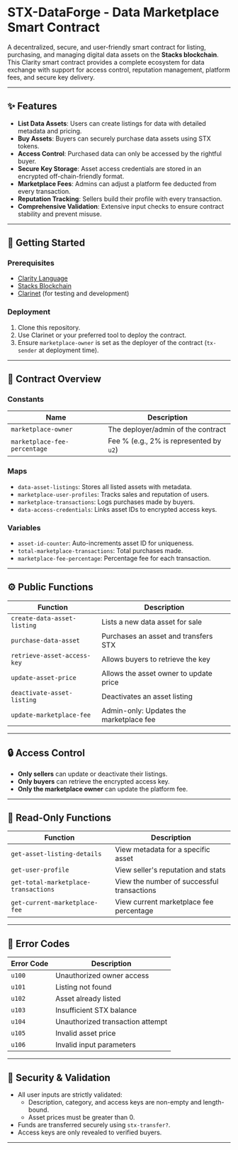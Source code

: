 
# STX-DataForge - Data Marketplace Smart Contract

A decentralized, secure, and user-friendly smart contract for listing, purchasing, and managing digital data assets on the **Stacks blockchain**. This Clarity smart contract provides a complete ecosystem for data exchange with support for access control, reputation management, platform fees, and secure key delivery.

---

## ✨ Features

- **List Data Assets**: Users can create listings for data with detailed metadata and pricing.
- **Buy Assets**: Buyers can securely purchase data assets using STX tokens.
- **Access Control**: Purchased data can only be accessed by the rightful buyer.
- **Secure Key Storage**: Asset access credentials are stored in an encrypted off-chain-friendly format.
- **Marketplace Fees**: Admins can adjust a platform fee deducted from every transaction.
- **Reputation Tracking**: Sellers build their profile with every transaction.
- **Comprehensive Validation**: Extensive input checks to ensure contract stability and prevent misuse.

---

## 🚀 Getting Started

### Prerequisites

- [Clarity Language](https://docs.stacks.co/write-smart-contracts/clarity-smart-contracts)
- [Stacks Blockchain](https://www.stacks.co/)
- [Clarinet](https://docs.stacks.co/clarity-cli/clarinet-cli) (for testing and development)

### Deployment

1. Clone this repository.
2. Use Clarinet or your preferred tool to deploy the contract.
3. Ensure `marketplace-owner` is set as the deployer of the contract (`tx-sender` at deployment time).

---

## 📖 Contract Overview

### Constants

| Name                        | Description                                |
|----------------------------|--------------------------------------------|
| `marketplace-owner`        | The deployer/admin of the contract         |
| `marketplace-fee-percentage` | Fee % (e.g., 2% is represented by `u2`)     |

### Maps

- `data-asset-listings`: Stores all listed assets with metadata.
- `marketplace-user-profiles`: Tracks sales and reputation of users.
- `marketplace-transactions`: Logs purchases made by buyers.
- `data-access-credentials`: Links asset IDs to encrypted access keys.

### Variables

- `asset-id-counter`: Auto-increments asset ID for uniqueness.
- `total-marketplace-transactions`: Total purchases made.
- `marketplace-fee-percentage`: Percentage fee for each transaction.

---

## ⚙️ Public Functions

| Function | Description |
|---------|-------------|
| `create-data-asset-listing` | Lists a new data asset for sale |
| `purchase-data-asset` | Purchases an asset and transfers STX |
| `retrieve-asset-access-key` | Allows buyers to retrieve the key |
| `update-asset-price` | Allows the asset owner to update price |
| `deactivate-asset-listing` | Deactivates an asset listing |
| `update-marketplace-fee` | Admin-only: Updates the marketplace fee |

---

## 🔒 Access Control

- **Only sellers** can update or deactivate their listings.
- **Only buyers** can retrieve the encrypted access key.
- **Only the marketplace owner** can update the platform fee.

---

## 🧪 Read-Only Functions

| Function | Description |
|---------|-------------|
| `get-asset-listing-details` | View metadata for a specific asset |
| `get-user-profile` | View seller's reputation and stats |
| `get-total-marketplace-transactions` | View the number of successful transactions |
| `get-current-marketplace-fee` | View current marketplace fee percentage |

---

## 📌 Error Codes

| Error Code | Description |
|------------|-------------|
| `u100` | Unauthorized owner access |
| `u101` | Listing not found |
| `u102` | Asset already listed |
| `u103` | Insufficient STX balance |
| `u104` | Unauthorized transaction attempt |
| `u105` | Invalid asset price |
| `u106` | Invalid input parameters |

---

## 🔐 Security & Validation

- All user inputs are strictly validated:
  - Description, category, and access keys are non-empty and length-bound.
  - Asset prices must be greater than 0.
- Funds are transferred securely using `stx-transfer?`.
- Access keys are only revealed to verified buyers.

---
